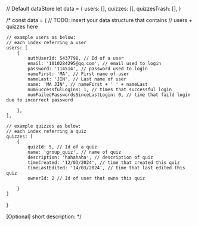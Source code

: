 // Default dataStore
let data = {
  users: [],
  quizzes: [],
  quizzesTrash: [],
}

/*
const data = {
    // TODO: insert your data structure that contains 
    // users + quizzes here

    // example users as below:
    // each index referring a user
    users: [
        {
            authUserId: 5437798, // Id of a user
            email: '1010284295@qq.com', // email used to login
            password: '114514', // password used to login
            nameFirst: 'MA', // First name of user
            nameLast: 'JIN', // Last name of user
            name: 'MA JIN', // nameFirst + ' ' + nameLast
            numSuccessfulLogins: 1, // times that successful login
            numFailedPasswordsSinceLastLogin: 0, // time that faild login due to incorrect password

        },
    ],

    // example quizzes as below:
    // each index referring a quiz
    quizzes: [
        {
            quizId: 5, // Id of a quiz
            name: 'group_quiz', // name of quiz
            description: 'hahahaha', // description of quiz
            timeCreated: '12/03/2024', // time that created this quiz
            timeLastEdited: '14/03/2024', // time that last edited this quiz
            ownerId: 2 // Id of user that owns this quiz

        }
    ]
}


[Optional] short description:
*/

